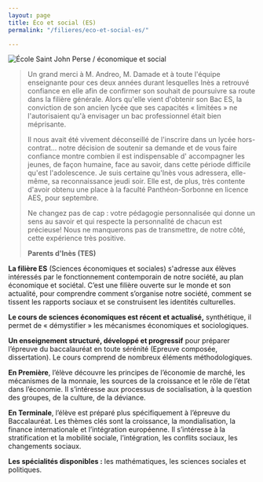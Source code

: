 ```yaml
---
layout: page
title: Éco et social (ES)
permalink: "/filieres/eco-et-social-es/"

---
```

![École Saint John Perse / économique et social](https://www.ecoles-sjp.fr/images/IMG_1159.jpg "École Saint John Perse / économique et social")

> Un grand merci à M. Andreo, M. Damade et à toute l'équipe enseignante pour ces deux années durant lesquelles Inès a retrouvé confiance en elle afin de confirmer son souhait de poursuivre sa route dans la filière générale. Alors qu'elle vient d'obtenir son Bac ES, la conviction de son ancien lycée que ses capacités « limitées » ne l'autorisaient qu'à envisager un bac professionnel était bien méprisante.
>
> Il nous avait été vivement déconseillé de l'inscrire dans un lycée hors-contrat... notre décision de soutenir sa demande et de vous faire confiance montre combien il est indispensable d' accompagner les jeunes, de façon humaine, face au savoir, dans cette période difficile qu'est l'adolescence. Je suis certaine qu'Inès vous adressera, elle-même, sa reconnaissance jeudi soir. Elle est, de plus, très contente d'avoir obtenu une place à la faculté Panthéon-Sorbonne en licence AES, pour septembre.
>
> Ne changez pas de cap : votre pédagogie personnalisée qui donne un sens au savoir et qui respecte la personnalité de chacun est précieuse! Nous ne manquerons pas de transmettre, de notre côté, cette expérience très positive.
>
> **Parents d'Inès (TES)**

**La filière ES** (Sciences économiques et sociales) s'adresse aux élèves intéressés par le fonctionnement contemporain de notre société, au plan économique et sociétal. C’est une filière ouverte sur le monde et son actualité, pour comprendre comment s’organise notre société, comment se tissent les rapports sociaux et se construisent les identités culturelles.

**Le cours de sciences économiques est récent et actualisé,** synthétique, il permet de « démystifier » les mécanismes économiques et sociologiques.

**Un enseignement structuré, développé et progressif** pour préparer l’épreuve du baccalauréat en toute sérénité (Epreuve composée, dissertation). Le cours comprend de nombreux éléments méthodologiques.

**En Première**, l’élève découvre les principes de l’économie de marché, les mécanismes de la monnaie, les sources de la croissance et le rôle de l’état dans l’économie. Il s’intéresse aux processus de socialisation, à la question des groupes, de la culture, de la déviance.

**En Terminale**, l’élève est préparé plus spécifiquement à l’épreuve du Baccalauréat. Les thèmes clés sont la croissance, la mondialisation, la finance internationale et l’intégration européenne. Il s’intéresse à la stratification et la mobilité sociale, l’intégration, les conflits sociaux, les changements sociaux.

**Les spécialités disponibles :** les mathématiques, les sciences sociales et politiques.